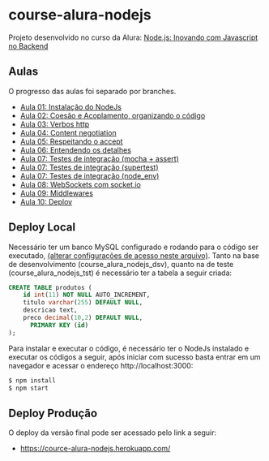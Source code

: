 # course-alura-nodejs
Projeto desenvolvido no curso da Alura: [Node.js: Inovando com Javascript no Backend](https://cursos.alura.com.br/course/node-js)

## Aulas
O progresso das aulas foi separado por branches.
- [Aula 01: Instalação do NodeJs](https://github.com/raulpe7eira/course-alura-nodejs/tree/Aula-01)
- [Aula 02: Coesão e Acoplamento, organizando o código](https://github.com/raulpe7eira/course-alura-nodejs/tree/Aula-02)
- [Aula 03: Verbos http](https://github.com/raulpe7eira/course-alura-nodejs/tree/Aula-03)
- [Aula 04: Content negotiation](https://github.com/raulpe7eira/course-alura-nodejs/tree/Aula-04)
- [Aula 05: Respeitando o accept](https://github.com/raulpe7eira/course-alura-nodejs/tree/Aula-05)
- [Aula 06: Entendendo os detalhes](https://github.com/raulpe7eira/course-alura-nodejs/tree/Aula-06)
- [Aula 07: Testes de integração (mocha + assert)](https://github.com/raulpe7eira/course-alura-nodejs/tree/Aula-07(mocha%2Bassert))
- [Aula 07: Testes de integração (supertest)](https://github.com/raulpe7eira/course-alura-nodejs/tree/Aula-07(supertest))
- [Aula 07: Testes de integração (node_env)](https://github.com/raulpe7eira/course-alura-nodejs/tree/Aula-07(node_env))
- [Aula 08: WebSockets com socket.io](https://github.com/raulpe7eira/course-alura-nodejs/tree/Aula-08)
- [Aula 09: Middlewares](https://github.com/raulpe7eira/course-alura-nodejs/tree/Aula-09)
- [Aula 10: Deploy](https://github.com/raulpe7eira/course-alura-nodejs/tree/Aula-10)

## Deploy Local
Necessário ter um banco MySQL configurado e rodando para o código ser executado, [(alterar configurações de acesso neste arquivo)](../master/app/infra/connectionFactory.js). Tanto na base de desenvolvimento (course_alura_nodejs_dsv), quanto na de teste (course_alura_nodejs_tst) é necessário ter a tabela a seguir criada:

```sql
CREATE TABLE produtos (
    id int(11) NOT NULL AUTO_INCREMENT,
    titulo varchar(255) DEFAULT NULL,
    descricao text,
    preco decimal(10,2) DEFAULT NULL,
      PRIMARY KEY (id)
);
```

Para instalar e executar o código, é necessário ter o NodeJs instalado e executar os códigos a seguir, após iniciar com sucesso basta entrar em um navegador e acessar o endereço http://localhost:3000:

```bash
$ npm install
$ npm start
```

## Deploy Produção 
O deploy da versão final pode ser acessado pelo link a seguir:
- https://cource-alura-nodejs.herokuapp.com/
